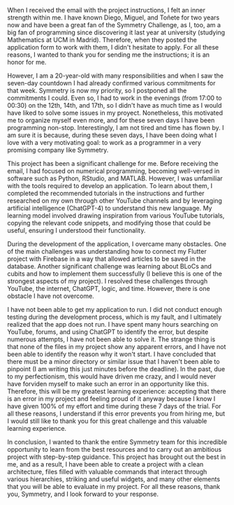 When I received the email with the project instructions, I felt an inner strength within me. I have known Diego, Miguel, and Toñete for two years now and have been a great fan of the Symmetry Challenge, as I, too, am a big fan of programming since discovering it last year at university (studying Mathematics at UCM in Madrid). Therefore, when they posted the application form to work with them, I didn't hesitate to apply. For all these reasons, I wanted to thank you for sending me the instructions; it is an honor for me. 

However, I am a 20-year-old with many responsibilities and when I saw the seven-day countdown I had already confirmed various commitments for that week. Symmetry is now my priority, so I postponed all the commitments I could. Even so, I had to work in the evenings (from 17:00 to 00:30) on the 12th, 14th, and 17th, so I didn't have as much time as I would have liked to solve some issues in my proyect. Nonetheless, this motivated me to organize myself even more, and for these seven days I have been programming non-stop. Interestingly, I am not tired and time has flown by. I am sure it is because, during these seven days, I have been doing what I love with a very motivating goal: to work as a programmer in a very promising company like Symmetry.

This project has been a significant challenge for me. Before receiving the email, I had focused on numerical programming, becoming well-versed in software such as Python, RStudio, and MATLAB. However, I was unfamiliar with the tools required to develop an application. To learn about them, I completed the recommended tutorials in the instructions and further researched on my own through other YouTube channels and by leveraging artificial intelligence (ChatGPT-4) to understand this new language. My learning model involved drawing inspiration from various YouTube tutorials, copying the relevant code snippets, and modifying those that could be useful, ensuring I understood their functionality.

During the development of the application, I overcame many obstacles. One of the main challenges was understanding how to connect my Flutter project with Firebase in a way that allowed articles to be saved in the database. Another significant challenge was learning about BLoCs and cubits and how to implement them successfully (I believe this is one of the strongest aspects of my project). I resolved these challenges through YouTube, the internet, ChatGPT, logic, and time. However, there is one obstacle I have not overcome.

I have not been able to get my application to run. I did not conduct enough testing during the development process, which is my fault, and I ultimately realized that the app does not run. I have spent many hours searching on YouTube, forums, and using ChatGPT to identify the error, but despite numerous attempts, I have not been able to solve it. The strange thing is that none of the files in my project show any apparent errors, and I have not been able to identify the reason why it won't start. I have concluded that there must be a minor directory or similar issue that I haven't been able to pinpoint (I am writing this just minutes before the deadline). In the past, due to my perfectionism, this would have driven me crazy, and I would never have forviden myself to make such an error in an opportunity like this. Therefore, this will be my greatest learning experience: accepting that there is an error in my project and feeling proud of it anyway because I know I have given 100% of my effort and time during these 7 days of the trial. For all these reasons, I understand if this error prevents you from hiring me, but I would still like to thank you for this great challenge and this valuable learning experience.

In conclusion, I wanted to thank the entire Symmetry team for this incredible opportunity to learn from the best resources and to carry out an ambitious project with step-by-step guidance. This project has brought out the best in me, and as a result, I have been able to create a project with a clean architecture, files filled with valuable commands that interact through various hierarchies, striking and useful widgets, and many other elements that you will be able to evaluate in my project. For all these reasons, thank you, Symmetry, and I look forward to your response.


